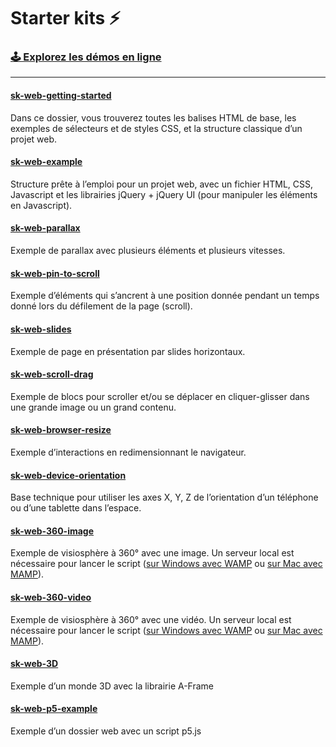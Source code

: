 
# Starter kits ⚡️


### <a href="https://starterkit.kevinvennitti.com"><strong>🕹 Explorez les démos en ligne</strong></a>

-----

#### <a href="sk-web-getting-started/"><strong>sk-web-getting-started</strong></a>

Dans ce dossier, vous trouverez toutes les balises HTML de base, les exemples de sélecteurs et de styles CSS, et la structure classique d’un projet web.



#### <a href="sk-web-example/"><strong>sk-web-example</strong></a>

Structure prête à l’emploi pour un projet web, avec un fichier HTML, CSS, Javascript et les librairies jQuery + jQuery UI (pour manipuler les éléments en Javascript).



#### <a href="sk-web-parallax/"><strong>sk-web-parallax</strong></a>

Exemple de parallax avec plusieurs éléments et plusieurs vitesses.



#### <a href="sk-web-pin-to-scroll/"><strong>sk-web-pin-to-scroll</strong></a>

Exemple d’éléments qui s’ancrent à une position donnée pendant un temps donné lors du défilement de la page (scroll).



#### <a href="sk-web-slides/"><strong>sk-web-slides</strong></a>

Exemple de page en présentation par slides horizontaux.




#### <a href="sk-web-scroll-drag/"><strong>sk-web-scroll-drag</strong></a>

Exemple de blocs pour scroller et/ou se déplacer en cliquer-glisser dans une grande image ou un grand contenu.



#### <a href="sk-web-browser-resize/"><strong>sk-web-browser-resize</strong></a>

Exemple d’interactions en redimensionnant le navigateur.



#### <a href="sk-web-device-orientation/"><strong>sk-web-device-orientation</strong></a>

Base technique pour utiliser les axes X, Y, Z de l’orientation d’un téléphone ou d’une tablette dans l’espace.



#### <a href="sk-web-360-image/"><strong>sk-web-360-image</strong></a>

Exemple de visiosphère à 360° avec une image.
Un serveur local est nécessaire pour lancer le script (<a href="https://openclassrooms.com/fr/courses/918836-concevez-votre-site-web-avec-php-et-mysql/4237816-preparez-votre-environnement-de-travail#r-4443661">sur Windows avec WAMP</a> ou <a href="https://openclassrooms.com/fr/courses/918836-concevez-votre-site-web-avec-php-et-mysql/4237816-preparez-votre-environnement-de-travail#/id/r-4443692">sur Mac avec MAMP</a>).



#### <a href="sk-web-360-video/"><strong>sk-web-360-video</strong></a>

Exemple de visiosphère à 360° avec une vidéo.
Un serveur local est nécessaire pour lancer le script (<a href="https://openclassrooms.com/fr/courses/918836-concevez-votre-site-web-avec-php-et-mysql/4237816-preparez-votre-environnement-de-travail#r-4443661">sur Windows avec WAMP</a> ou <a href="https://openclassrooms.com/fr/courses/918836-concevez-votre-site-web-avec-php-et-mysql/4237816-preparez-votre-environnement-de-travail#/id/r-4443692">sur Mac avec MAMP</a>).



#### <a href="sk-web-3D/"><strong>sk-web-3D</strong></a>

Exemple d’un monde 3D avec la librairie A-Frame



#### <a href="sk-web-p5-example/"><strong>sk-web-p5-example</strong></a>

Exemple d’un dossier web avec un script p5.js
